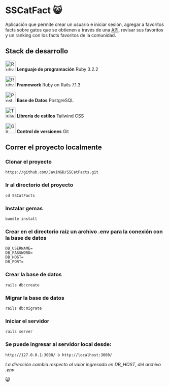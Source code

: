 # SSCatFact 😺

Aplicación que permite crear un usuario e iniciar sesión, agregar a favoritos facts sobre gatos que se obtienen a través de una [API](https://catfact.ninja/fact), revisar sus favoritos y un ranking con los facts favoritos de la comunidad.

## Stack de desarrollo

<img src="https://simpleicons.org/icons/ruby.svg" alt="Ruby" width="32" height="32"> **Lenguaje de programación** Ruby 3.2.2 

<img src="https://simpleicons.org/icons/rubyonrails.svg" alt="Ruby on Rails" width="32" height="32"> **Framework** Ruby on Rails 7.1.3 

<img src="https://simpleicons.org/icons/postgresql.svg" alt="PostgreSQL" width="32" height="32"> **Base de Datos** PostgreSQL 

<img src="https://simpleicons.org/icons/tailwindcss.svg" alt="Tailwind CSS" width="32" height="32"> **Librería de estilos** Tailwind CSS 

<img src="https://simpleicons.org/icons/git.svg" alt="Git" width="32" height="32"> **Control de versiones** Git  


## Correr el proyecto localmente

### Clonar el proyecto
```plaintext
https://github.com/JaviNGD/SSCatFacts.git
```

### Ir al directorio del proyecto
```plaintext
cd SSCatFacts
```

### Instalar gemas
```plaintext
bundle install
```

### Crear en el directorio raíz un archivo .env para la conexión con la base de datos
```plaintext
DB_USERNAME=
DB_PASSWORD=
DB_HOST=
DB_PORT=
```

### Crear la base de datos
```plaintext
rails db:create
```

### Migrar la base de datos
```plaintext
rails db:migrate
```

### Iniciar el servidor 
```plaintext
rails server
```

### Se puede ingresar al servidor local desde:
```plaintext
http://127.0.0.1:3000/ ó http://localhost:3000/
```
*La dirección cambia respecto al valor ingresado en DB_HOST, del archivo .env*

😸
